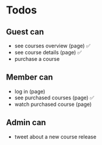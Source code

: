# Todos

## Guest can
* see courses overview (page) ✅
* see course details (page) ✅
* purchase a course

## Member can
* log in (page)
* see purchased courses (page) ✅
* watch purchased course (page)

## Admin can
* tweet about a new course release
